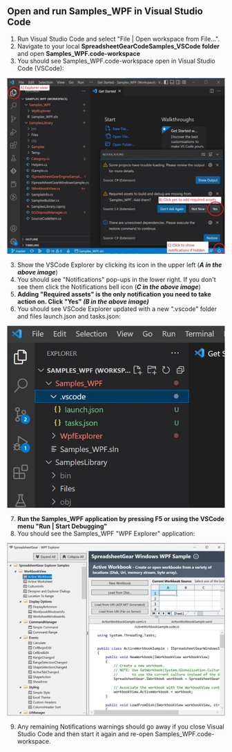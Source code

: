 ## Open and run Samples_WPF in Visual Studio Code
1. Run Visual Studio Code and select "File | Open workspace from File...".
2. Navigate to your local **SpreadsheetGearCodeSamples_VSCode folder** and open **Samples_WPF.code-workspace**
3. You should see Samples_WPF.code-workspace open in Visual Studio Code (VSCode):

![Image](WPFCodeSamplesFirstOpen_v3.jpg)

3. Show the VSCode Explorer by clicking its icon in the upper left (***A in the above image***)
4. You should see "Notifications" pop-ups in the lower right. If you don't see them click the Notifications bell icon (***C in the above image***)
5. **Adding "Required assets" is the only notification you need to take action on. Click "Yes" *(B in the above image)***
6. You should see VSCode Explorer updated with a new ".vscode" folder and files launch.json and tasks.json:
 
![Image](WPFCodeExplorerUpdated.jpg)

7. **Run the Samples_WPF application by pressing F5 or using the VSCode menu "Run | Start Debugging"**
8. You should see the Samples_WPF "WPF Explorer" application:

![Image](WPFCodeSamplesExplorer_v2.jpg)

9. Any remaining Notifications warnings should go away if you close Visual Studio Code and then start it again and re-open Samples_WPF.code-workspace.
